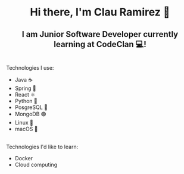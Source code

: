 <h1 align="center">
  Hi there, I'm Clau Ramirez 👋
</h1>

<h2 align="center"> 
  I am Junior Software Developer currently learning at CodeClan 💻!
</h2>

<br>
Technologies I use:

*  Java ☕
*  Spring 🍃
*  React ⚛️
*  Python 🐍
*  PosgreSQL 🐘 
*  MongoDB 🟢
*  Linux 🐧 
*  macOS 🍎

<br>
Technologies I'd like to learn:

* Docker
* Cloud computing 



<!--
**clauRamirez/clauRamirez** is a ✨ _special_ ✨ repository because its `README.md` (this file) appears on your GitHub profile.

Here are some ideas to get you started:

- 🔭 I’m currently working on ...
- 🌱 I’m currently learning ...
- 👯 I’m looking to collaborate on ...
- 🤔 I’m looking for help with ...
- 💬 Ask me about ...
- 📫 How to reach me: ...
- 😄 Pronouns: ...
- ⚡ Fun fact: ...
-->

